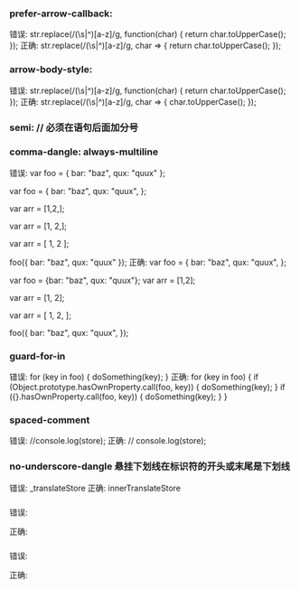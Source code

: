 ### prefer-arrow-callback: 
错误:
str.replace(/(\s|^)[a-z]/g, function(char) {
    return char.toUpperCase();
});
正确:
str.replace(/(\s|^)[a-z]/g, char => {
    return char.toUpperCase();
});

### arrow-body-style:
错误:
str.replace(/(\s|^)[a-z]/g, function(char) {
    return char.toUpperCase();
});
正确:
str.replace(/(\s|^)[a-z]/g, char => {
    char.toUpperCase();
});

### semi: // 必须在语句后面加分号

### comma-dangle: always-multiline
错误:
var foo = {
    bar: "baz",
    qux: "quux"
};

var foo = { bar: "baz", qux: "quux", };

var arr = [1,2,];

var arr = [1,
    2,];

var arr = [
    1,
    2
];

foo({
  bar: "baz",
  qux: "quux"
});
正确:
var foo = {
    bar: "baz",
    qux: "quux",
};

var foo = {bar: "baz", qux: "quux"};
var arr = [1,2];

var arr = [1,
    2];

var arr = [
    1,
    2,
];

foo({
  bar: "baz",
  qux: "quux",
});

### guard-for-in
错误:
for (key in foo) {
    doSomething(key);
}
正确:
for (key in foo) {
    if (Object.prototype.hasOwnProperty.call(foo, key)) {
        doSomething(key);
    }
    if ({}.hasOwnProperty.call(foo, key)) {
        doSomething(key);
    }
}

### spaced-comment 
错误:
//console.log(store);
正确:
// console.log(store);
### no-underscore-dangle 悬挂下划线在标识符的开头或末尾是下划线
错误:
_translateStore
正确:
innerTranslateStore
### 
错误:

正确:

### 
错误:

正确:

